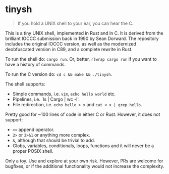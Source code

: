 # tinysh

> If you hold a UNIX shell to your ear, you can hear the C.

This is a tiny UNIX shell, implemented in Rust and in C.
It is derived from the brilliant IOCCC submission back in 1990 by Sean Dorward. The repository includes the original IOCCC version, as well as the modernized deobfuscated version in C89, and a complete rewrite in Rust.

To run the shell do: `cargo run`. Or, better, `rlwrap cargo run` if you want to have a history of commands.

To run the C version do: `cd c && make && ./tinysh`.

The shell supports:

* Simple commands, i.e. `vim`, `echo hello world` etc.
* Pipelines, i.e. `ls | Cargo | wc -l'.
* File redirection, i.e. `echo hello > x` and `cat < x | grep hello`.

Pretty good for ~100 lines of code in either C or Rust. However, it does not support:

* `>>` append operator.
* `2>` or `2>&1` or anything more complex.
* `&`, although that should be trivial to add.
* Globs, variables, conditionals, loops, functions and it will never be a proper POSIX shell.

Only a toy. Use and explore at your own risk. However, PRs are welcome for bugfixes, or if the additional functionality would not increase the complexity.
